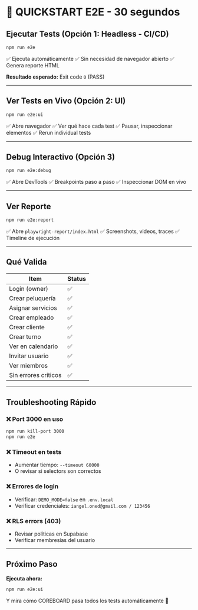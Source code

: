 # 🚀 QUICKSTART E2E - 30 segundos

## Ejecutar Tests (Opción 1: Headless - CI/CD)

```bash
npm run e2e
```

✅ Ejecuta automáticamente
✅ Sin necesidad de navegador abierto
✅ Genera reporte HTML

**Resultado esperado:** Exit code `0` (PASS)

---

## Ver Tests en Vivo (Opción 2: UI)

```bash
npm run e2e:ui
```

✅ Abre navegador
✅ Ver qué hace cada test
✅ Pausar, inspeccionar elementos
✅ Rerun individual tests

---

## Debug Interactivo (Opción 3)

```bash
npm run e2e:debug
```

✅ Abre DevTools
✅ Breakpoints paso a paso
✅ Inspeccionar DOM en vivo

---

## Ver Reporte

```bash
npm run e2e:report
```

✅ Abre `playwright-report/index.html`
✅ Screenshots, videos, traces
✅ Timeline de ejecución

---

## Qué Valida

| Item | Status |
|------|--------|
| Login (owner) | ✅ |
| Crear peluquería | ✅ |
| Asignar servicios | ✅ |
| Crear empleado | ✅ |
| Crear cliente | ✅ |
| Crear turno | ✅ |
| Ver en calendario | ✅ |
| Invitar usuario | ✅ |
| Ver miembros | ✅ |
| Sin errores críticos | ✅ |

---

## Troubleshooting Rápido

### ❌ Port 3000 en uso
```bash
npm run kill-port 3000
npm run e2e
```

### ❌ Timeout en tests
- Aumentar tiempo: `--timeout 60000`
- O revisar si selectors son correctos

### ❌ Errores de login
- Verificar: `DEMO_MODE=false` en `.env.local`
- Verificar credenciales: `iangel.oned@gmail.com / 123456`

### ❌ RLS errors (403)
- Revisar políticas en Supabase
- Verificar membresías del usuario

---

## Próximo Paso

**Ejecuta ahora:**
```bash
npm run e2e:ui
```

Y mira cómo COREBOARD pasa todos los tests automáticamente 🎉
